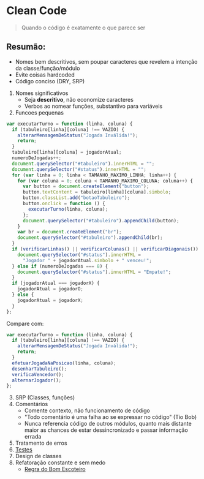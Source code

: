 # Clean Code

> Quando o código é exatamente o que parece ser

## Resumão:

- Nomes bem descritivos, sem poupar caracteres que revelem a intenção da classe/função/módulo
- Evite coisas hardcoded
- Código conciso (DRY, SRP)

1. Nomes significativos
   - Seja **descritivo**, não economize caracteres
   - Verbos ao nomear funções, substantivo para variáveis
2. Funcoes pequenas

```js
var executarTurno = function (linha, coluna) {
  if (tabuleiro[linha][coluna] !== VAZIO) {
    alterarMensagemDeStatus("Jogada Inválida!");
    return;
  }
  tabuleiro[linha][coluna] = jogadorAtual;
  numeroDeJogadas++;
  document.querySelector("#tabuleiro").innerHTML = "";
  document.querySelector("#status").innerHTML = "";
  for (var linha = 0; linha < TAMANHO_MAXIMO_LINHA; linha++) {
    for (var coluna = 0; coluna < TAMANHO_MAXIMO_COLUNA; coluna++) {
      var button = document.createElement("button");
      button.textContent = tabuleiro[linha][coluna].simbolo;
      button.classList.add("botaoTabuleiro");
      button.onclick = function () {
        executarTurno(linha, coluna);
      };
      document.querySelector("#tabuleiro").appendChild(button);
    }
    var br = document.createElement("br");
    document.querySelector("#tabuleiro").appendChild(br);
  }
  if (verificarLinhas() || verificarColunas() || verificarDiagonais()) {
    document.querySelector("#status").innerHTML =
      "Jogador " + jogadorAtual.simbolo + " venceu!";
  } else if (numeroDeJogadas === 8) {
    document.querySelector("#status").innerHTML = "Empate!";
  }
  if (jogadorAtual === jogadorX) {
    jogadorAtual = jogadorO;
  } else {
    jogadorAtual = jogadorX;
  }
};
```

Compare com:

```js
var executarTurno = function (linha, coluna) {
  if (tabuleiro[linha][coluna] !== VAZIO) {
    alterarMensagemDeStatus("Jogada Inválida!");
    return;
  }
  efetuarJogadaNaPosicao(linha, coluna);
  desenharTabuleiro();
  verificaVencedor();
  alternarJogador();
};
```

3. SRP (Classes, funções)
4. Comentários
   - Comente contexto, não funcionamento de código
   - "Todo comentário é uma falha ao se expressar no código" (Tio Bob)
   - Nunca referencia código de outros módulos, quanto mais distante maior as chances de estar dessincronizado e passar informação errada
5. Tratamento de erros
6. [Testes](testes.md)
7. Design de classes
8. Refatoração constante e sem medo
   - [Regra do Bom Escoteiro](http://blog.triadworks.com.br/a-regra-do-bom-escoteiro)
